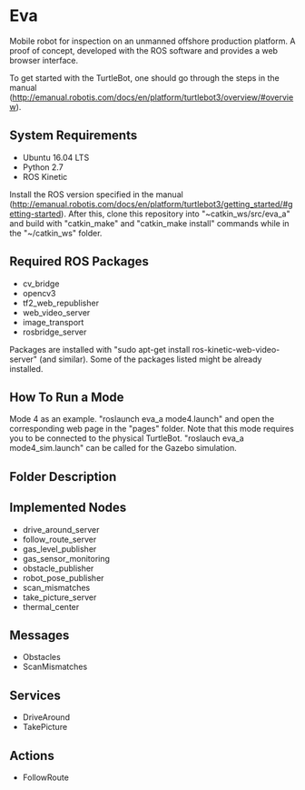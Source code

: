 # Eva
Mobile robot for inspection on an unmanned offshore production platform. A proof of concept, developed with the ROS software and provides a web browser interface.

To get started with the TurtleBot, one should go through the steps in the manual (http://emanual.robotis.com/docs/en/platform/turtlebot3/overview/#overview).

## System Requirements
- Ubuntu 16.04 LTS
- Python 2.7
- ROS Kinetic

Install the ROS version specified in the manual (http://emanual.robotis.com/docs/en/platform/turtlebot3/getting_started/#getting-started). After this, clone this repository into "~catkin_ws/src/eva_a" and build with "catkin_make" and "catkin_make install" commands while in the "~/catkin_ws" folder.

## Required ROS Packages
- cv_bridge
- opencv3
- tf2_web_republisher
- web_video_server
- image_transport
- rosbridge_server

Packages are installed with "sudo apt-get install ros-kinetic-web-video-server" (and similar). Some of the packages listed might be already installed.

## How To Run a Mode
Mode 4 as an example. "roslaunch eva_a mode4.launch" and open the corresponding web page in the "pages" folder. Note that this mode requires you to be connected to the physical TurtleBot. "roslauch eva_a mode4_sim.launch" can be called for the Gazebo simulation.

## Folder Description


## Implemented Nodes
- drive_around_server
- follow_route_server
- gas_level_publisher
- gas_sensor_monitoring
- obstacle_publisher
- robot_pose_publisher
- scan_mismatches
- take_picture_server
- thermal_center

## Messages
- Obstacles
- ScanMismatches

## Services
- DriveAround
- TakePicture

## Actions
- FollowRoute
